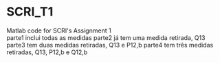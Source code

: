 # SCRI_T1
Matlab code for SCRI's Assignment 1 <br />
parte1 inclui todas as medidas
parte2 já tem uma medida retirada, Q13
parte3 tem duas medidas retiradas, Q13 e P12,b
parte4 tem três medidas retiradas, Q13, P12,b e Q12,b
